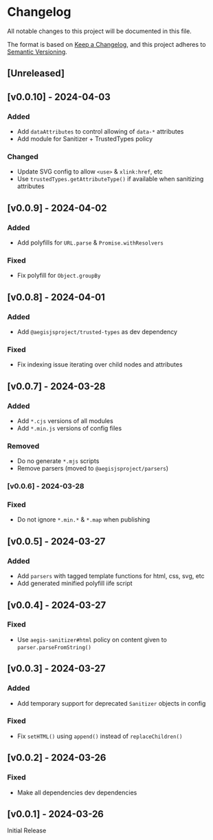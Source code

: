 # Changelog
All notable changes to this project will be documented in this file.

The format is based on [Keep a Changelog](https://keepachangelog.com/en/1.0.0/),
and this project adheres to [Semantic Versioning](https://semver.org/spec/v2.0.0.html).

## [Unreleased]

## [v0.0.10] - 2024-04-03

### Added
- Add `dataAttributes` to control allowing of `data-*` attributes
- Add module for Sanitizer + TrustedTypes policy

### Changed
- Update SVG config to allow `<use>` & `xlink:href`, etc
- Use `trustedTypes.getAttributeType()` if available when sanitizing attributes

## [v0.0.9] - 2024-04-02

### Added
- Add polyfills for `URL.parse` & `Promise.withResolvers`

### Fixed
- Fix polyfill for `Object.groupBy`

## [v0.0.8] - 2024-04-01

### Added
- Add `@aegisjsproject/trusted-types` as dev dependency

### Fixed
- Fix indexing issue iterating over child nodes and attributes

## [v0.0.7] - 2024-03-28

### Added
- Add `*.cjs` versions of all modules
- Add `*.min.js` versions of config files

### Removed
- Do no generate `*.mjs` scripts
- Remove parsers (moved to `@aegisjsproject/parsers`)

### [v0.0.6] - 2024-03-28

### Fixed
- Do not ignore `*.min.*` & `*.map` when publishing

## [v0.0.5] - 2024-03-27

### Added
- Add `parsers` with tagged template functions for html, css, svg, etc
- Add generated minified polyfill iife script

## [v0.0.4] - 2024-03-27

### Fixed
- Use `aegis-sanitizer#html` policy on content given to `parser.parseFromString()`

## [v0.0.3] - 2024-03-27

### Added
- Add temporary support for deprecated `Sanitizer` objects in config

### Fixed
- Fix `setHTML()` using `append()` instead of `replaceChildren()`

## [v0.0.2] - 2024-03-26

### Fixed
- Make all dependencies dev dependencies

## [v0.0.1] - 2024-03-26

Initial Release
